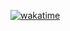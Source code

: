 [![wakatime](https://wakatime.com/badge/user/958630d8-e0de-444c-8351-bd8399483323.svg)](https://wakatime.com/@958630d8-e0de-444c-8351-bd8399483323)
